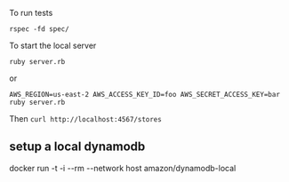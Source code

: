 To run tests

```
rspec -fd spec/
```

To start the local server
```
ruby server.rb
```

or
```
AWS_REGION=us-east-2 AWS_ACCESS_KEY_ID=foo AWS_SECRET_ACCESS_KEY=bar ruby server.rb
```

Then `curl http://localhost:4567/stores`

## setup a local dynamodb

docker run -t -i --rm --network host amazon/dynamodb-local
